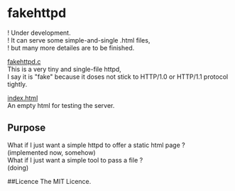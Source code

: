 fakehttpd
=========
! Under development.  
! It can serve some simple-and-single .html files,  
! but many more detailes are to be finished.  
  
[fakehttpd.c](fakehttpd.c)  
This is a very tiny and single-file httpd,  
I say it is "fake" because it doses not stick to 
HTTP/1.0 or HTTP/1.1 protocol tightly.  
  
[index.html](index.html)  
An empty html for testing the server.  

## Purpose
What if I just want a simple httpd to offer a static html page ?  
(implemented now, somehow)  
What if I just want a simple tool to pass a file ?  
(doing)  

##Licence
The MIT Licence.
